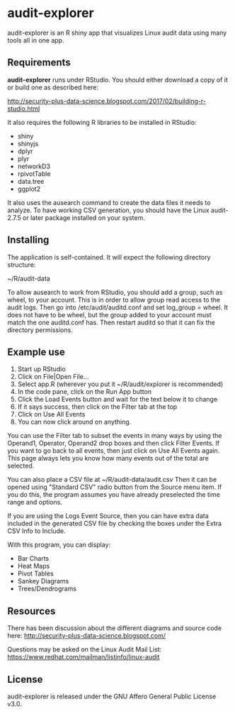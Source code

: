 # audit-explorer

audit-explorer is an R shiny app that visualizes Linux audit data using many
tools all in one app.


## Requirements

**audit-explorer** runs under RStudio. You should either download a copy of it
or build one as described here:

http://security-plus-data-science.blogspot.com/2017/02/building-r-studio.html

It also requires the following R libraries to be installed in RStudio:

* shiny
* shinyjs
* dplyr
* plyr
* networkD3
* rpivotTable
* data.tree
* ggplot2

It also uses the ausearch command to create the data files it needs to analyze.
To have working CSV generation, you should have the Linux audit-2.7.5 or later
package installed on your system.


## Installing

The application is self-contained. It will expect the following directory structure:

~/R/audit-data

To allow ausearch to work from RStudio, you should add a group, such as wheel,
to your account. This is in order to allow group read access to the audit logs.
Then go into /etc/audit/auditd.conf and set log_group = wheel. It does not have
to be wheel, but the group added to your account must match the one auditd.conf
has. Then restart auditd so that it can fix the directory permissions.


## Example use

1) Start up RStudio
2) Click on File|Open File...
3) Select app.R (wherever you put it ~/R/audit/explorer is recommended)
4) In the code pane, click on the Run App button
5) Click the Load Events button and wait for the text below it to change
6) If it says success, then click on the Filter tab at the top
7) Click on Use All Events
8) You can now click around on anything.

You can use the Filter tab to subset the events in many ways by using the
Operand1, Operator, Operand2 drop boxes and then click Filter Events. If you
want to go back to all events, then just click on Use All Events again. This
page always lets you know how many events out of the total are selected.

You can also place a CSV file at ~/R/audit-data/audit.csv
Then it can be opened using "Standard CSV" radio button from the Source menu
item. If you do this, the program assumes you have already preselected the time
range and options.

If you are using the Logs Event Source, then you can have extra data included in
the generated CSV file by checking the boxes under the Extra CSV Info to Include.

With this program, you can display:
* Bar Charts
* Heat Maps
* Pivot Tables
* Sankey Diagrams
* Trees/Dendrograms


## Resources

There has been discussion about the different diagrams and source code here:
http://security-plus-data-science.blogspot.com/

Questions may be asked on the Linux Audit Mail List:
https://www.redhat.com/mailman/listinfo/linux-audit


## License

audit-explorer is released under the GNU Affero General Public License v3.0.
